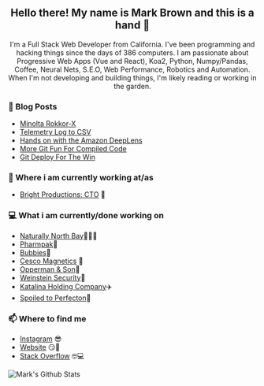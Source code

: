 <h2 align="center">Hello there! My name is Mark Brown and this is a hand 👋 </h2>
<p align="center">I'm a Full Stack Web Developer from California. I've been programming and hacking things since the days of 386 computers.
I am passionate about Progressive Web Apps (Vue and React), Koa2, Python, Numpy/Pandas, Coffee, Neural Nets, S.E.O, Web Performance, Robotics and Automation.
When I'm not developing and building things, I'm likely reading or working in the garden.</p>


### 📰 Blog Posts
<!-- BLOG-POST-LIST:START -->
- [Minolta Rokkor-X](https://blog.markbrown.space/entry/minolta-rokkor-x)
- [Telemetry Log to CSV](https://blog.markbrown.space/entry/telemetry-log-to-csv)
- [Hands on with the Amazon DeepLens](https://blog.markbrown.space/entry/hands-on-with-the-amazon-deeplens)
- [More Git Fun For Compiled Code](https://blog.markbrown.space/entry/more-git-fun-for-compiled-code)
- [Git Deploy For The Win](https://blog.markbrown.space/entry/git-deploy-for-the-win)
<!-- BLOG-POST-LIST:END -->

### 💼 Where i am currently working at/as
- [Bright Productions: CTO](https://brightproductions.com) 💼 

### 💻 What i am currently/done working on
- [Naturally North Bay](https://naturallynorthbay.org)🥦🍇🌊
- [Pharmpak](https://pharmpakinc.com/)💊
- [Bubbies](https://bubbies.com)🥬
- [Cesco Magnetics](https://cescomagnetics.com/) 🧲
- [Opperman & Son](https://oppermansales.com/)🚛
- [Weinstein Security](https://weinsteinsecurity.com/)👮
- [Katalina Holding Company](https://katalinaholdingcompany.com/)✈️
- [Spoiled to Perfecton](https://spoiledtoperfection.com/)🥒


### 📫 Where to find me
- [Instagram](https://instagram.com/iammarkbrown) 😎
- [Website](https://markbrown.space) 😏🔗
- [Stack Overflow](https://stackoverflow.com/users/2673694/mark-brown) 🤓💻

![Mark's Github Stats](https://github-readme-stats.vercel.app/api?username=markwbrown&show_icons=true&theme=radical)

